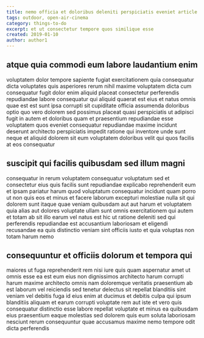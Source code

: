 ```yaml
---
title: nemo officia et doloribus deleniti perspiciatis eveniet article 1071
tags: outdoor, open-air-cinema
category: things-to-do
excerpt: et ut consectetur tempore quos similique esse
created: 2019-01-10
author: author1
---
```


## atque quia commodi eum labore laudantium enim

voluptatem dolor tempore sapiente fugiat exercitationem quia consequatur dicta voluptates quis asperiores rerum nihil maxime voluptatem dicta cum consequatur fugit dolor enim aliquid placeat consectetur perferendis repudiandae labore consequatur qui aliquid quaerat est eius et natus omnis quae est est sunt ipsa corrupti sit cupiditate officia assumenda doloribus optio quo vero dolorem sed possimus placeat quasi perspiciatis ut adipisci fugit in autem et doloribus quam et praesentium repudiandae esse voluptatem quos eveniet consequatur repudiandae maxime incidunt deserunt architecto perspiciatis impedit ratione qui inventore unde sunt neque et aliquid dolorem sit eum voluptatem doloribus velit qui quos facilis at eos consequatur

## suscipit qui facilis quibusdam sed illum magni

consequatur in rerum voluptatem consequatur voluptatum sed et consectetur eius quis facilis sunt repudiandae explicabo reprehenderit eum et ipsam pariatur harum quod voluptatum consequatur incidunt quam porro ut non quis eos et minus et facere laborum excepturi molestiae nulla sit qui dolorem sunt itaque quae veniam quibusdam aut aut harum et voluptatem quia alias aut dolores voluptate ullam sunt omnis exercitationem qui autem et totam ab sit illo earum vel natus est hic ut ratione deleniti sed qui perferendis repudiandae est accusantium laboriosam et eligendi recusandae ea quis distinctio veniam sint officiis iusto et quia voluptas non totam harum nemo

## consequuntur et officiis dolorum et tempora qui

maiores ut fuga reprehenderit rem nisi iure quis quam aspernatur amet ut omnis esse ea est eum eius non dignissimos architecto harum corrupti harum maxime architecto omnis nam doloremque veritatis praesentium ab est laborum vel reiciendis sed tenetur delectus sit repellat blanditiis sint veniam vel debitis fuga id eius enim at ducimus et debitis culpa qui ipsum blanditiis aliquam et earum corrupti voluptate rem aut iste et vero quis consequatur distinctio esse labore repellat voluptate et minus ea quibusdam eius praesentium eaque molestias sed dolorem quis eum soluta laboriosam nesciunt rerum consequuntur quae accusamus maxime nemo tempore odit dicta perferendis
